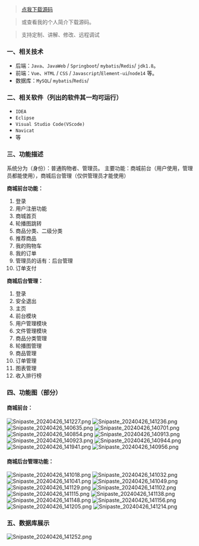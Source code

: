 > [点我下载源码](https://www.notmaker.com/detail/31ce385177694aaea4c96edcc8da880f/ghp20250304) 


> 或查看我的个人简介下载源码。

> 支持定制、讲解、修改、远程调试



### 一、相关技术
- 后端：`Java`、`JavaWeb` / `Springboot`/ `mybatis`/`Redis`/ `jdk1.8`。
- 前端：`Vue`、`HTML` / `CSS` / `Javascript`/`Element-ui`/`node14` 等。
- 数据库：`MySQL`/ `mybatis`/`Redis`/ 

### 二、相关软件（列出的软件其一均可运行）
- `IDEA`
- `Eclipse`
- `Visual Studio Code(VScode)`
- `Navicat`
- 等

### 三、功能描述
系统分为（身份）：普通购物者、管理员。
主要功能：商城前台（用户使用，管理员都能使用），商城后台管理（仅供管理员才能使用）

**商城前台功能：**
1. 登录
2. 用户注册功能
3. 商城首页
4. 轮播图跳转
5. 商品分类、二级分类
6. 推荐商品
7. 我的购物车
8. 我的订单
9. 管理员的话有：后台管理
10. 订单支付

**商城后台管理：**
1. 登录
2. 安全退出
3. 主页
4. 前台模块
5. 用户管理模块
6. 文件管理模块
7. 商品分类管理
8. 轮播图管理
9. 商品管理
10. 订单管理
11. 图表管理
12. 收入排行榜


### 四、功能图（部分）

#### 商城前台：
![Snipaste_20240426_141227.png](https://store.ptcc9.top/notmaker/user_upload/3bd80f18ce8947948de216e157f71105/2024-04-26%2014:22:55_Snipaste_2024-04-26_14-12-27.png)
![Snipaste_20240426_141236.png](https://store.ptcc9.top/notmaker/user_upload/3bd80f18ce8947948de216e157f71105/2024-04-26%2014:23:23_Snipaste_2024-04-26_14-12-36.png)
![Snipaste_20240426_140635.png](https://store.ptcc9.top/notmaker/user_upload/3bd80f18ce8947948de216e157f71105/2024-04-26%2014:23:38_Snipaste_2024-04-26_14-06-35.png)
![Snipaste_20240426_140701.png](https://store.ptcc9.top/notmaker/user_upload/3bd80f18ce8947948de216e157f71105/2024-04-26%2014:23:46_Snipaste_2024-04-26_14-07-01.png)
![Snipaste_20240426_140854.png](https://store.ptcc9.top/notmaker/user_upload/3bd80f18ce8947948de216e157f71105/2024-04-26%2014:24:00_Snipaste_2024-04-26_14-08-54.png)
![Snipaste_20240426_140913.png](https://store.ptcc9.top/notmaker/user_upload/3bd80f18ce8947948de216e157f71105/2024-04-26%2014:24:09_Snipaste_2024-04-26_14-09-13.png)
![Snipaste_20240426_140923.png](https://store.ptcc9.top/notmaker/user_upload/3bd80f18ce8947948de216e157f71105/2024-04-26%2014:24:21_Snipaste_2024-04-26_14-09-23.png)
![Snipaste_20240426_140944.png](https://store.ptcc9.top/notmaker/user_upload/3bd80f18ce8947948de216e157f71105/2024-04-26%2014:24:37_Snipaste_2024-04-26_14-09-44.png)
![Snipaste_20240426_141941.png](https://store.ptcc9.top/notmaker/user_upload/3bd80f18ce8947948de216e157f71105/2024-04-26%2014:24:50_Snipaste_2024-04-26_14-19-41.png)
![Snipaste_20240426_140956.png](https://store.ptcc9.top/notmaker/user_upload/3bd80f18ce8947948de216e157f71105/2024-04-26%2014:25:03_Snipaste_2024-04-26_14-09-56.png)

#### 商城后台管理功能：
![Snipaste_20240426_141018.png](https://store.ptcc9.top/notmaker/user_upload/3bd80f18ce8947948de216e157f71105/2024-04-26%2014:26:24_Snipaste_2024-04-26_14-10-18.png)
![Snipaste_20240426_141032.png](https://store.ptcc9.top/notmaker/user_upload/3bd80f18ce8947948de216e157f71105/2024-04-26%2014:26:34_Snipaste_2024-04-26_14-10-32.png)
![Snipaste_20240426_141041.png](https://store.ptcc9.top/notmaker/user_upload/3bd80f18ce8947948de216e157f71105/2024-04-26%2014:26:42_Snipaste_2024-04-26_14-10-41.png)
![Snipaste_20240426_141049.png](https://store.ptcc9.top/notmaker/user_upload/3bd80f18ce8947948de216e157f71105/2024-04-26%2014:26:50_Snipaste_2024-04-26_14-10-49.png)
![Snipaste_20240426_141129.png](https://store.ptcc9.top/notmaker/user_upload/3bd80f18ce8947948de216e157f71105/2024-04-26%2014:27:02_Snipaste_2024-04-26_14-11-29.png)
![Snipaste_20240426_141102.png](https://store.ptcc9.top/notmaker/user_upload/3bd80f18ce8947948de216e157f71105/2024-04-26%2014:27:52_Snipaste_2024-04-26_14-11-02.png)
![Snipaste_20240426_141115.png](https://store.ptcc9.top/notmaker/user_upload/3bd80f18ce8947948de216e157f71105/2024-04-26%2014:28:08_Snipaste_2024-04-26_14-11-15.png)
![Snipaste_20240426_141138.png](https://store.ptcc9.top/notmaker/user_upload/3bd80f18ce8947948de216e157f71105/2024-04-26%2014:28:24_Snipaste_2024-04-26_14-11-38.png)
![Snipaste_20240426_141148.png](https://store.ptcc9.top/notmaker/user_upload/3bd80f18ce8947948de216e157f71105/2024-04-26%2014:28:34_Snipaste_2024-04-26_14-11-48.png)
![Snipaste_20240426_141156.png](https://store.ptcc9.top/notmaker/user_upload/3bd80f18ce8947948de216e157f71105/2024-04-26%2014:28:45_Snipaste_2024-04-26_14-11-56.png)
![Snipaste_20240426_141205.png](https://store.ptcc9.top/notmaker/user_upload/3bd80f18ce8947948de216e157f71105/2024-04-26%2014:28:54_Snipaste_2024-04-26_14-12-05.png)
![Snipaste_20240426_141214.png](https://store.ptcc9.top/notmaker/user_upload/3bd80f18ce8947948de216e157f71105/2024-04-26%2014:29:01_Snipaste_2024-04-26_14-12-14.png)
### 五、数据库展示
![Snipaste_20240426_141252.png](https://store.ptcc9.top/notmaker/user_upload/3bd80f18ce8947948de216e157f71105/2024-04-26%2014:29:18_Snipaste_2024-04-26_14-12-52.png)
